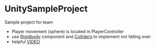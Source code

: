 # UnitySampleProject
Sample project for team   
  
    
- Player movement (sphere) is located in PlayerController  
- use [Rigidbody](https://docs.unity3d.com/ScriptReference/Rigidbody.html) component and [Colliders](https://docs.unity3d.com/Manual/CollidersOverview.html) to implement not falling over  
- helpful [VIDEO](https://www.youtube.com/watch?v=6C4KfuW2q8Y&t=3s)
